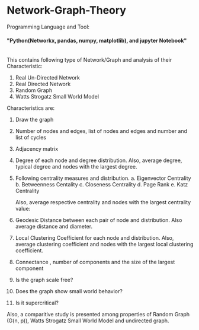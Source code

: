 # Network-Graph-Theory

Programming Language and Tool:
#### "Python(Networkx, pandas, numpy, matplotlib), and jupyter Notebook"


<br>
This contains following type of Network/Graph and analysis of their Characteristic:

1. Real Un-Directed Network
2. Real Directed Network
3. Random Graph
4. Watts Strogatz Small World Model





Characteristics are:

1. Draw the graph
2. Number of nodes and edges, list of nodes and edges and number and list of cycles
3. Adjacency matrix
4. Degree of each node and degree distribution. Also, average degree, typical degree and nodes with the largest degree.
5. Following centrality measures and distribution. 
        a. Eigenvector Centrality
        b. Betweenness Centality
        c. Closeness Centrality
        d. Page Rank
        e. Katz Centrality
  
   Also, average respective centrality and nodes with the largest centrality value:
6. Geodesic Distance between each pair of node and  distribution. Also average distance and diameter.
7. Local Clustering Coefficient for each node and distribution. Also, average clustering coefficient and nodes with the largest local clustering coefficient.
8. Connectance , number of components and the size of the largest component
9. Is the graph scale free?
10. Does the graph show small world behavior? 
11. Is it supercritical?

Also, a comparitive study is presented among properties of Random Graph (G(n, p)), Watts Strogatz Small World Model and undirected graph.
